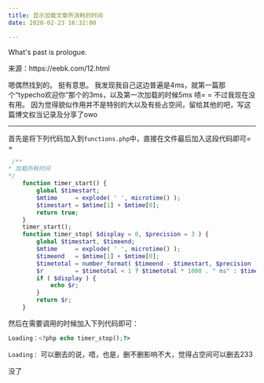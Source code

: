 ```yaml
---
title: 显示加载文章所消耗的时间
date: 2020-02-23 16:32:00

---
```

What's past is prologue.

<!--more-->来源：https://eebk.com/12.html

嗯偶然找到的。
挺有意思。
我发现我自己这边普遍是4ms，就第一篇那个“typecho欢迎你”那个的3ms，以及第一次加载的时候5ms
啧= =
不过我现在没有用。
因为觉得貌似作用并不是特别的大以及有些占空间，留给其他的吧，写这篇博文权当记录及分享了owo


----------
首先是将下列代码加入到`functions.php`中，直接在文件最后加入这段代码即可= =

```php
 /**
* 加载所耗时间
*/
    function timer_start() {
        global $timestart;
        $mtime     = explode( ' ', microtime() );
        $timestart = $mtime[1] + $mtime[0];
        return true;
    }
    timer_start();
    function timer_stop( $display = 0, $precision = 3 ) {
        global $timestart, $timeend;
        $mtime     = explode( ' ', microtime() );
        $timeend   = $mtime[1] + $mtime[0];
        $timetotal = number_format( $timeend - $timestart, $precision );
        $r         = $timetotal < 1 ? $timetotal * 1000 . " ms" : $timetotal . " s";
        if ( $display ) {
            echo $r;
        }
        return $r;
    }
```

然后在需要调用的时候加入下列代码即可：

```php
Loading：<?php echo timer_stop();?>
```

`Loading：` 可以删去的说，唔，也是，删不删影响不大，觉得占空间可以删去233

没了

